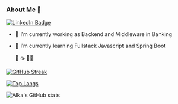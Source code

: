 ### About Me 👋

<a href="https://www.linkedin.com/in/syaifudinalkatiri/">
    <img src="https://img.shields.io/badge/LinkedIn-blue?style=for-the-badge&logo=linkedin&logoColor=white" alt="LinkedIn Badge"/>
</a>

- 🔭 I’m currently working as Backend and Middleware in Banking
- 🌱 I’m currently learning Fullstack Javascript and Spring Boot

  🍜 ☕ 🚴‍♂️

[![GitHub Streak](http://github-readme-streak-stats.herokuapp.com?user=snalkaa97&theme=tokyonight&hide_border=true)](https://git.io/streak-stats)

[![Top Langs](https://github-readme-stats.vercel.app/api/top-langs/?username=snalkaa97&layout=compact&theme=tokyonight&hide_border=true)](https://github.com/snalkaa97/github-readme-stats)


![Alka's GitHub stats](https://github-readme-stats.vercel.app/api?username=snalkaa97&show_icons=true&theme=tokyonight&hide_border=true)
